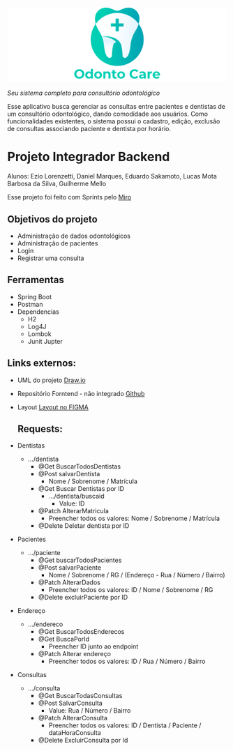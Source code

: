 ![Odontoclinica](https://github.com/ezioweb/Integrador-backend/blob/5d35cc34bf7878987816f46715d7231f3def71da/odonto-grupo1/src/main/resources/image/Header-logo.png) 

*Seu sistema completo para consultório odontológico*

Esse aplicativo busca gerenciar as consultas entre pacientes e dentistas de um consultório odontológico, dando comodidade aos usuários. Como funcionalidades existentes, o sistema possui o cadastro, edição, exclusão de consultas associando paciente e dentista por horário. 

# Projeto Integrador Backend 
Alunos: Ezio Lorenzetti, Daniel Marques, Eduardo Sakamoto, Lucas Mota Barbosa da Silva, Guilherme Mello

Esse projeto foi feito com Sprints pelo [Miro](https://miro.com/welcomeonboard/TEtSUEltOTB3UFBCWUhPMlNpQ0phRzRhVVNsbnF6MFkxZDdSUWE1emtSMjRMNVlqeDNOalNWTWZPQklwNzhPeHwzNDU4NzY0NTMyNDQyMTYwMTI1?share_link_id=762147440153)

## Objetivos do projeto 
- Administração de dados odontológicos
- Administração de pacientes
- Login
- Registrar uma consulta 

## Ferramentas

- Spring Boot 
- Postman 
- Dependencias 
  - H2
  - Log4J
  - Lombok
  - Junit Jupter

## Links externos:
- UML do projeto [Draw.io](https://drive.google.com/file/d/1T8AZxg4sDGHIxpWgD_bPGuN7IGOnxsEE/view?usp=sharing)
- Repositório Forntend -  não integrado [Github](https://github.com/ezioweb/Integrador-frontend)
- Layout [Layout no FIGMA](https://www.figma.com/file/NWpetzO9OMo3Nwc1IJ9a7E/Odonto-Cl%C3%ADnica?node-id=1%3A2)

  
  ## Requests:
  
- Dentistas 
    - .../dentista
      - @Get BuscarTodosDentistas 
      - @Post salvarDentista
        - Nome / Sobrenome / Matrícula
      - @Get Buscar Dentistas por ID
        - .../dentista/buscaid
          - Value: ID
      - @Patch AlterarMatricula
        - Preencher todos os valores: Nome / Sobrenome / Matrícula
      - @Delete Deletar dentista por ID
          
 - Pacientes
    - .../paciente
      - @Get buscarTodosPacientes
      - @Post salvarPaciente
        - Nome / Sobrenome / RG / (Endereço - Rua / Número / Bairro)
      - @Patch AlterarDados
        - Preencher todos os valores: ID / Nome / Sobrenome / RG
      - @Delete excluirPaciente por ID
        
 - Endereço
    - .../endereco
      - @Get BuscarTodosEnderecos
      - @Get BuscaPorId
        - Preencher ID junto ao endpoint
      - @Patch Alterar endereço 
        - Preencher todos os valores: ID / Rua / Número / Bairro
              
 - Consultas
    - .../consulta
      - @Get BuscarTodasConsultas
      - @Post SalvarConsulta
        - Value: Rua / Número / Bairro
      - @Patch AlterarConsulta 
        - Preencher todos os valores: ID / Dentista / Paciente / dataHoraConsulta
      - @Delete ExcluirConsulta por Id
 
 
